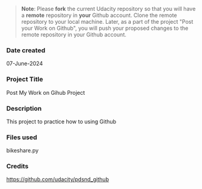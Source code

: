 >**Note**: Please **fork** the current Udacity repository so that you will have a **remote** repository in **your** Github account. Clone the remote repository to your local machine. Later, as a part of the project "Post your Work on Github", you will push your proposed changes to the remote repository in your Github account.

### Date created
07-June-2024

### Project Title
Post My Work on Gihub Project

### Description
This project to practice how to using Github

### Files used
bikeshare.py

### Credits
https://github.com/udacity/pdsnd_github

